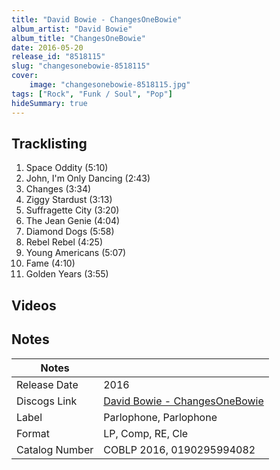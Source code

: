 ```yaml
---
title: "David Bowie - ChangesOneBowie"
album_artist: "David Bowie"
album_title: "ChangesOneBowie"
date: 2016-05-20
release_id: "8518115"
slug: "changesonebowie-8518115"
cover:
    image: "changesonebowie-8518115.jpg"
tags: ["Rock", "Funk / Soul", "Pop"]
hideSummary: true
---
```


## Tracklisting
1. Space Oddity (5:10)
2. John, I'm Only Dancing (2:43)
3. Changes (3:34)
4. Ziggy Stardust (3:13)
5. Suffragette City (3:20)
6. The Jean Genie (4:04)
7. Diamond Dogs (5:58)
8. Rebel Rebel (4:25)
9. Young Americans (5:07)
10. Fame (4:10)
11. Golden Years (3:55)

## Videos


## Notes

| Notes          |             |
| ---------------| ----------- |
| Release Date   | 2016 |
| Discogs Link   | [David Bowie - ChangesOneBowie](https://www.discogs.com/release/8518115) |
| Label          | Parlophone, Parlophone |
| Format         | LP, Comp, RE, Cle |
| Catalog Number | COBLP 2016, 0190295994082 |

